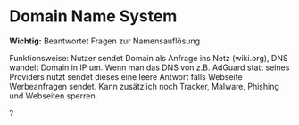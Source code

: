# Domain Name System
**Wichtig:**
Beantwortet Fragen zur Namensauflösung

Funktionsweise:
Nutzer sendet Domain als Anfrage ins Netz (wiki.org), DNS wandelt Domain in IP um.
Wenn man das DNS von z.B. AdGuard statt seines Providers nutzt sendet dieses eine leere Antwort falls Webseite Werbeanfragen sendet. 
Kann zusätzlich noch Tracker, Malware, Phishing und Webseiten sperren.

?
